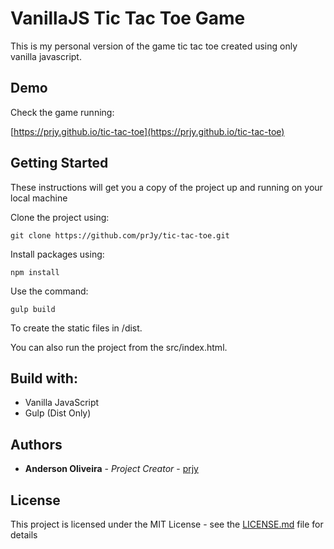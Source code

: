 # VanillaJS Tic Tac Toe Game
This is my personal version of the game tic tac toe created using only vanilla javascript.

## Demo

Check the game running:

[https://prjy.github.io/tic-tac-toe](https://prjy.github.io/tic-tac-toe)


## Getting Started

These instructions will get you a copy of the project up and running on your local machine

Clone the project using: 

```
git clone https://github.com/prJy/tic-tac-toe.git
```

Install packages using:

```
npm install
```

Use the command:

```
gulp build
```
To create the static files in /dist.

You can also run the project from the src/index.html.

## Build with:
- Vanilla JavaScript
- Gulp (Dist Only)

## Authors

* **Anderson Oliveira** - *Project Creator* - [prjy](https://github.com/prJy)


## License

This project is licensed under the MIT License - see the [LICENSE.md](LICENSE.md) file for details
